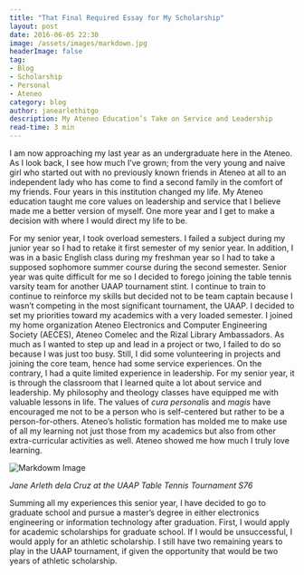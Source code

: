 ```yaml
---
title: "That Final Required Essay for My Scholarship"
layout: post
date: 2016-06-05 22:30
image: /assets/images/markdown.jpg
headerImage: false
tag:
- Blog
- Scholarship
- Personal
- Ateneo
category: blog
author: janearlethitgo
description: My Ateneo Education’s Take on Service and Leadership
read-time: 3 min
---
```



I am now approaching my last year as an undergraduate here in the Ateneo. As I look back, I see how much I’ve grown; from the very young and naive girl who started out with no previously known friends in Ateneo at all to an independent lady who has come to find a second family in the comfort of my friends. Four years in this institution changed my life. My Ateneo education taught me core values on leadership and service that I believe made me a better version of myself. One more year and I get to make a decision with where I would direct my life to be.

For my senior year, I took overload semesters. I failed a subject during my junior year so I had to retake it first semester of my senior year. In addition, I was in a basic English class during my freshman year so I had to take a supposed sophomore summer course during the second semester. Senior year was quite difficult for me so I decided to forego joining the table tennis varsity team for another UAAP tournament stint. I continue to train to continue to reinforce my skills but decided not to be team captain because I wasn’t competing in the most significant tournament, the UAAP. I decided to set my priorities toward my academics with a very loaded semester. I joined my home organization Ateneo Electronics and Computer Engineering Society (AECES), Ateneo Comelec and the Rizal Library Ambassadors. As much as I wanted to step up and lead in a project or two, I failed to do so because I was just too busy. Still, I did some volunteering in projects and joining the core team, hence had some service experiences. On the contrary, I had a quite limited experience in leadership. For my senior year, it is through the classroom that I learned quite a lot about service and leadership. My philosophy and theology classes have equipped me with valuable lessons in life. The values of *cura personalis* and *magis* have encouraged me not to be a person who is self-centered but rather to be a person-for-others. Ateneo’s holistic formation has molded me to make use of all my learning not just those from my academics but also from other extra-curricular activities as well. Ateneo showed me how much I truly love learning.

![Markdowm Image][1]

*Jane Arleth dela Cruz at the UAAP Table Tennis Tournament S76*

Summing all my experiences this senior year, I have decided to go to graduate school and pursue a master’s degree in either electronics engineering or information technology after graduation. First, I would apply for academic scholarships for graduate school. If I would be unsuccessful, I would apply for an athletic scholarship. I still have two remaining years to play in the UAAP tournament, if given the opportunity that would be two years of athletic scholarship.

[1]: https://arlethitgo.files.wordpress.com/2016/06/tabletennis-delacruz-ladyeagleoftheyear.jpg

